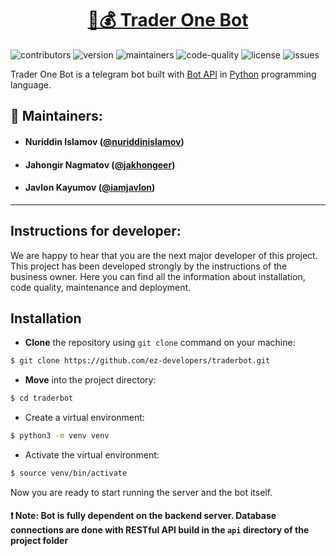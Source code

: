 <div style="text-align:center">
    
# [🤖💰 Trader One Bot](https://t.me/trader_one_bot)

</div>

![contributors](https://img.shields.io/badge/contributors-3-blue) ![version](https://img.shields.io/badge/version-1.0-red) ![maintainers](https://img.shields.io/badge/maintainers-ez--developers-green) ![code-quality](https://img.shields.io/badge/code--quality-89_%-informational) ![license](https://img.shields.io/badge/licence-MIT-orange) ![issues](https://img.shields.io/badge/issues-1-critical)

Trader One Bot is a telegram bot built with [Bot API](https://core.telegram.org/bots/api) in [Python](https://python.org/) programming language.

## 👥 Maintainers:

-   #### Nuriddin Islamov ([@nuriddinislamov](https://github.com/nuriddinislamov))

-   #### Jahongir Nagmatov ([@jakhongeer](https://github.com/jakhongeer))

-   #### Javlon Kayumov ([@iamjavlon](https://github.com/iamjavlon))

---

## Instructions for developer:

We are happy to hear that you are the next major developer of this project. This project has been developed strongly by the instructions of the business owner. Here you can find all the information about installation, code quality, maintenance and deployment.

## Installation

-   **Clone** the repository using `git clone` command on your machine:

```bash
$ git clone https://github.com/ez-developers/traderbot.git
```

-   **Move** into the project directory:

```bash
$ cd traderbot
```

-   Create a virtual environment:

```bash
$ python3 -m venv venv
```

-   Activate the virtual environment:

```bash
$ source venv/bin/activate
```

Now you are ready to start running the server and the bot itself.

#### ❗️ Note: Bot is fully dependent on the backend server. Database connections are done with RESTful API build in the `api` directory of the project folder
